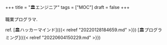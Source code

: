+++
title = "🏛エンジニア"
tags = ["MOC"]
draft = false
+++

職業プログラマ.

ref. [🏛ハッカーマインド]({{< relref "20220128184659.md" >}}) [🏛プログラミング]({{< relref "20220604150229.md" >}})
